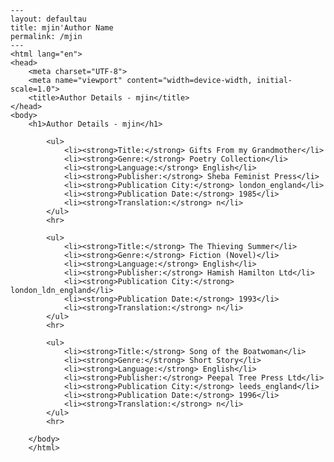 
    ---
    layout: defaultau
    title: mjin'Author Name 
    permalink: /mjin
    ---
    <html lang="en">
    <head>
        <meta charset="UTF-8">
        <meta name="viewport" content="width=device-width, initial-scale=1.0">
        <title>Author Details - mjin</title>
    </head>
    <body>
        <h1>Author Details - mjin</h1>
        
            <ul>
                <li><strong>Title:</strong> Gifts From my Grandmother</li>
                <li><strong>Genre:</strong> Poetry Collection</li>
                <li><strong>Language:</strong> English</li>
                <li><strong>Publisher:</strong> Sheba Feminist Press</li>
                <li><strong>Publication City:</strong> london_england</li>
                <li><strong>Publication Date:</strong> 1985</li>
                <li><strong>Translation:</strong> n</li>
            </ul>
            <hr>
            
            <ul>
                <li><strong>Title:</strong> The Thieving Summer</li>
                <li><strong>Genre:</strong> Fiction (Novel)</li>
                <li><strong>Language:</strong> English</li>
                <li><strong>Publisher:</strong> Hamish Hamilton Ltd</li>
                <li><strong>Publication City:</strong> london_ldn_england</li>
                <li><strong>Publication Date:</strong> 1993</li>
                <li><strong>Translation:</strong> n</li>
            </ul>
            <hr>
            
            <ul>
                <li><strong>Title:</strong> Song of the Boatwoman</li>
                <li><strong>Genre:</strong> Short Story</li>
                <li><strong>Language:</strong> English</li>
                <li><strong>Publisher:</strong> Peepal Tree Press Ltd</li>
                <li><strong>Publication City:</strong> leeds_england</li>
                <li><strong>Publication Date:</strong> 1996</li>
                <li><strong>Translation:</strong> n</li>
            </ul>
            <hr>
            
        </body>
        </html>
        